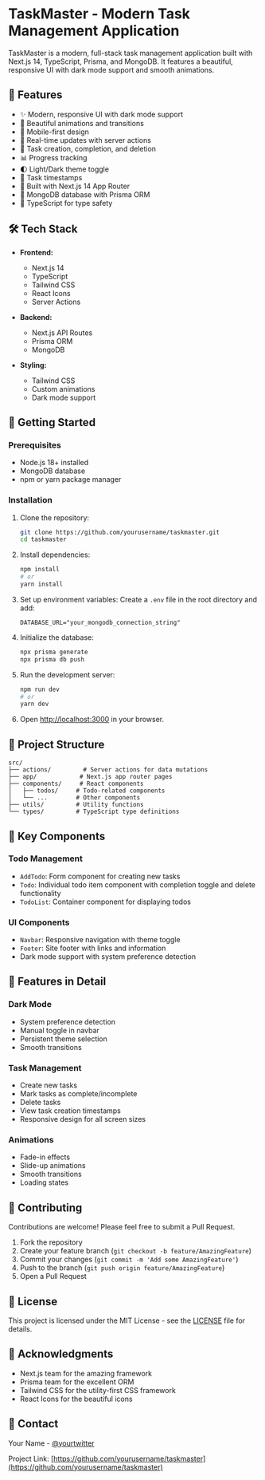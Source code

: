 # TaskMaster - Modern Task Management Application



TaskMaster is a modern, full-stack task management application built with Next.js 14, TypeScript, Prisma, and MongoDB. It features a beautiful, responsive UI with dark mode support and smooth animations.

## 🌟 Features

- ✨ Modern, responsive UI with dark mode support
- 🎨 Beautiful animations and transitions
- 📱 Mobile-first design
- 🔄 Real-time updates with server actions
- 🎯 Task creation, completion, and deletion
- 📊 Progress tracking
- 🌓 Light/Dark theme toggle
- 📅 Task timestamps
- 🚀 Built with Next.js 14 App Router
- 💾 MongoDB database with Prisma ORM
- 🎯 TypeScript for type safety

## 🛠️ Tech Stack

- **Frontend:**
  - Next.js 14
  - TypeScript
  - Tailwind CSS
  - React Icons
  - Server Actions

- **Backend:**
  - Next.js API Routes
  - Prisma ORM
  - MongoDB

- **Styling:**
  - Tailwind CSS
  - Custom animations
  - Dark mode support

## 🚀 Getting Started

### Prerequisites

- Node.js 18+ installed
- MongoDB database
- npm or yarn package manager

### Installation

1. Clone the repository:
   ```bash
   git clone https://github.com/yourusername/taskmaster.git
   cd taskmaster
   ```

2. Install dependencies:
   ```bash
   npm install
   # or
   yarn install
   ```

3. Set up environment variables:
   Create a `.env` file in the root directory and add:
   ```
   DATABASE_URL="your_mongodb_connection_string"
   ```

4. Initialize the database:
   ```bash
   npx prisma generate
   npx prisma db push
   ```

5. Run the development server:
   ```bash
   npm run dev
   # or
   yarn dev
   ```

6. Open [http://localhost:3000](http://localhost:3000) in your browser.

## 📁 Project Structure

```
src/
├── actions/         # Server actions for data mutations
├── app/            # Next.js app router pages
├── components/     # React components
│   ├── todos/     # Todo-related components
│   └── ...        # Other components
├── utils/         # Utility functions
└── types/         # TypeScript type definitions
```

## 🔧 Key Components

### Todo Management
- `AddTodo`: Form component for creating new tasks
- `Todo`: Individual todo item component with completion toggle and delete functionality
- `TodoList`: Container component for displaying todos

### UI Components
- `Navbar`: Responsive navigation with theme toggle
- `Footer`: Site footer with links and information
- Dark mode support with system preference detection

## 🎨 Features in Detail

### Dark Mode
- System preference detection
- Manual toggle in navbar
- Persistent theme selection
- Smooth transitions

### Task Management
- Create new tasks
- Mark tasks as complete/incomplete
- Delete tasks
- View task creation timestamps
- Responsive design for all screen sizes

### Animations
- Fade-in effects
- Slide-up animations
- Smooth transitions
- Loading states

## 🤝 Contributing

Contributions are welcome! Please feel free to submit a Pull Request.

1. Fork the repository
2. Create your feature branch (`git checkout -b feature/AmazingFeature`)
3. Commit your changes (`git commit -m 'Add some AmazingFeature'`)
4. Push to the branch (`git push origin feature/AmazingFeature`)
5. Open a Pull Request

## 📝 License

This project is licensed under the MIT License - see the [LICENSE](LICENSE) file for details.

## 🙏 Acknowledgments

- Next.js team for the amazing framework
- Prisma team for the excellent ORM
- Tailwind CSS for the utility-first CSS framework
- React Icons for the beautiful icons

## 📧 Contact

Your Name - [@yourtwitter](https://twitter.com/yourtwitter)

Project Link: [https://github.com/yourusername/taskmaster](https://github.com/yourusername/taskmaster)
